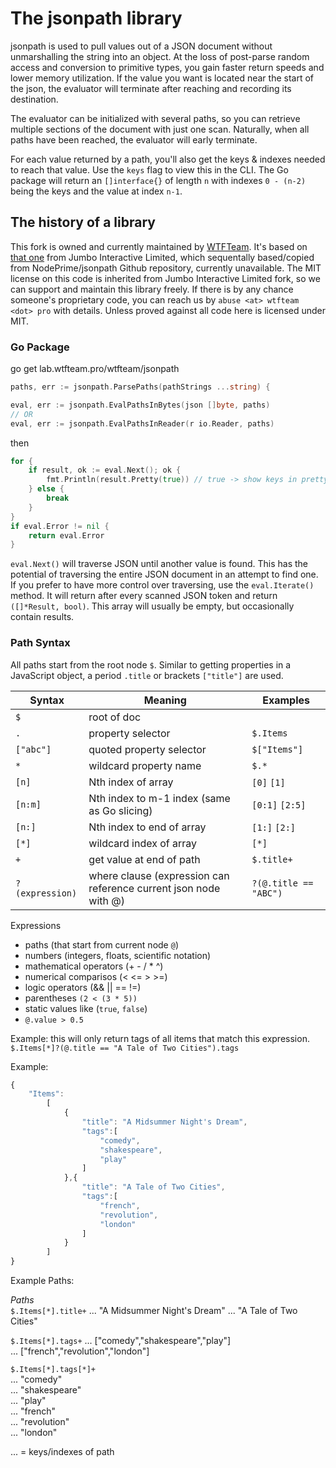 # The jsonpath library

jsonpath is used to pull values out of a JSON document without unmarshalling the string into an object.  At the loss of post-parse random access and conversion to primitive types, you gain faster return speeds and lower memory utilization.  If the value you want is located near the start of the json, the evaluator will terminate after reaching and recording its destination.

The evaluator can be initialized with several paths, so you can retrieve multiple sections of the document with just one scan.  Naturally, when all paths have been reached, the evaluator will early terminate.
  
For each value returned by a path, you'll also get the keys & indexes needed to reach that value.  Use the `keys` flag to view this in the CLI.  The Go package will return an `[]interface{}` of length `n` with indexes `0 - (n-2)` being the keys and the value at index `n-1`.

## The history of a library

This fork is owned and currently maintained by [WTFTeam](https://lab.wtfteam.pro). It's based on [that one](https://github.com/JumboInteractiveLimited/jsonpath) from Jumbo Interactive Limited, which sequentally based/copied from NodePrime/jsonpath Github repository, currently unavailable. The MIT license on this code is inherited from Jumbo Interactive Limited fork, so we can support and maintain this library freely. If there is by any chance someone's proprietary code, you can reach us by ``abuse <at> wtfteam <dot> pro`` with details. Unless proved against all code here is licensed under MIT.
  
### Go Package
go get lab.wtfteam.pro/wtfteam/jsonpath

```go
paths, err := jsonpath.ParsePaths(pathStrings ...string) {
```

```go
eval, err := jsonpath.EvalPathsInBytes(json []byte, paths) 
// OR
eval, err := jsonpath.EvalPathsInReader(r io.Reader, paths)
```

then

```go
for {
    if result, ok := eval.Next(); ok {
        fmt.Println(result.Pretty(true)) // true -> show keys in pretty string
    } else {
        break
    }
}
if eval.Error != nil {
    return eval.Error
}
```  

`eval.Next()` will traverse JSON until another value is found.  This has the potential of traversing the entire JSON document in an attempt to find one.  If you prefer to have more control over traversing, use the `eval.Iterate()` method.  It will return after every scanned JSON token and return `([]*Result, bool)`.  This array will usually be empty, but occasionally contain results.

### Path Syntax
All paths start from the root node `$`.  Similar to getting properties in a JavaScript object, a period `.title` or brackets `["title"]` are used.  
  
Syntax|Meaning|Examples
------|-------|-------
`$`|root of doc|  
`.`|property selector |`$.Items`
`["abc"]`|quoted property selector|`$["Items"]`
`*`|wildcard property name|`$.*` 
`[n]`|Nth index of array|`[0]` `[1]`
`[n:m]`|Nth index to m-1 index (same as Go slicing)|`[0:1]` `[2:5]`
`[n:]`|Nth index to end of array|`[1:]` `[2:]`
`[*]`|wildcard index of array|`[*]`
`+`|get value at end of path|`$.title+`
`?(expression)`|where clause (expression can reference current json node with @)|`?(@.title == "ABC")`


Expressions

- paths (that start from current node `@`)
- numbers (integers, floats, scientific notation)
- mathematical operators (+ - / * ^)
- numerical comparisos (< <= > >=)
- logic operators (&& || == !=)
- parentheses `(2 < (3 * 5))`
- static values like (`true`, `false`)
- `@.value > 0.5`

Example: this will only return tags of all items that match this expression.
`$.Items[*]?(@.title == "A Tale of Two Cities").tags`

Example:

```javascript
{
    "Items":
        [
            {
                "title": "A Midsummer Night's Dream",
                "tags":[
                    "comedy",
                    "shakespeare",
                    "play"
                ]
            },{
                "title": "A Tale of Two Cities",
                "tags":[
                    "french",
                    "revolution",
                    "london"
                ]
            }
        ]
}
```

Example Paths:

*Paths*  
`$.Items[*].title+`
... "A Midsummer Night's Dream"
... "A Tale of Two Cities"
  
`$.Items[*].tags+`
... ["comedy","shakespeare","play"]  
... ["french","revolution","london"]  
  
`$.Items[*].tags[*]+`  
... "comedy"  
... "shakespeare"  
... "play"  
... "french"  
... "revolution"  
...  "london"  
  
... = keys/indexes of path  
